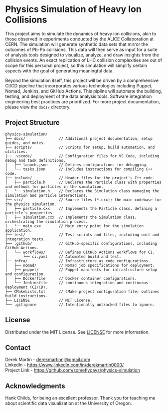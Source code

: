 # Physics Simulation of Heavy Ion Collisions

This project aims to simulate the dynamics of heavy ion collisions, akin to those observed in experiments conducted by the ALICE Collaboration at CERN. The simulation will generate synthetic data sets that mirror the outcomes of Pb-Pb collisions. This data will then serve as input for a suite of analysis tools designed to visualize, analyze, and draw insights from the collision events. An exact replication of LHC collision complexities are out of scope for this personal project, so this simulation will simplify certain aspects with the goal of generating meaningful data.

Beyond the simulation itself, this project will be driven by a comprehensive CI/CD pipeline that incorporates various technologies including Puppet, Nomad, Jenkins, and GitHub Actions. This pipline will automate the building, testing, and deployment of the data analysis tools. Software integration engineering best practices are prioritized. For more project documentation, please view the `docs/` directory.

## Project Structure

```
physics-simulation/
├── docs/               // Additional project documentation, setup guides, and notes.
├── scripts/            // Scripts for setup, build automation, and utilities.
├── .vscode/            // Configuration files for VS Code, including debug and task definitions.
│   ├── launch.json     // Defines configurations for debugging.
│   └── tasks.json      // Includes instructions for compiling C++ code.
├── include/            // Header files for the project's C++ code.
│   ├── particle.h      // Declares the Particle class with properties and methods for particles in the simulation.
│   └── simulation.h    // Declares the Simulation class managing the simulation and particle interactions.
├── src/                // Source files (*.cxx); the main codebase for the physics simulation.
│   ├── particle.cxx    // Implements the Particle class, defining a particle's properties.
│   ├── simulation.cxx  // Implements the Simulation class, orchestrating the simulation process.
│   └── main.cxx        // Main entry point for the simulation application.
├── test/               // Test scripts and files, including unit and integration tests.
├── .github/            // GitHub-specific configurations, including GitHub Actions.
│   └── workflows/      // Defines GitHub Actions workflows for CI.
│       └── ci.yaml     // Automated build and test.
├── infra/              // Infrastructure as code configurations.
│   ├── nomad/          // Nomad job specifications for deployment.
│   ├── puppet/         // Puppet manifests for infrastructure setup and configuration.
│   ├── Dockerfile      // Docker container configurations.
│   └── Jenkinsfile     // continuous integration and continuous deployment (CI/CD).
├── CMakeLists.txt      // CMake project configuration file; outlines build instructions.
├── LICENSE             // MIT License.
└── .gitignore          // Intentionally untracked files to ignore.
```

## License

Distributed under the MIT License. See [LICENSE](LICENSE) for more information.

## Contact

Derek Martin - derekmartinnj@gmail.com<br>
LinkedIn - https://www.linkedin.com/in/derekmartin0000/<br>
Project Link - https://github.com/someflydays/physics-simulation

## Acknowledgments

Hank Childs, for being an excellent professor. Thank you for teaching me about scientific data visualization at the University of Oregon.

